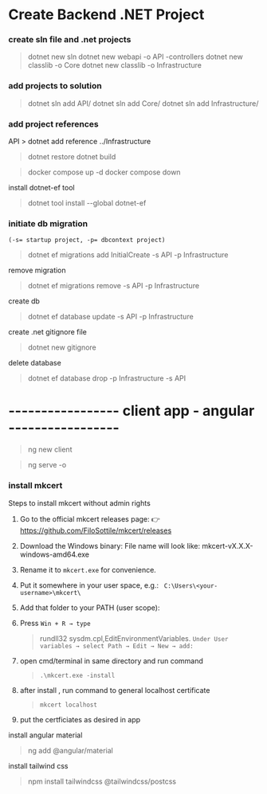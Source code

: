 # Create Backend .NET Project

### create sln file and .net projects
> dotnet new sln
> dotnet new webapi -o API -controllers
> dotnet new classlib -o Core
> dotnet new classlib -o Infrastructure

### add projects to solution
> dotnet sln add API/
> dotnet sln add Core/
> dotnet sln add Infrastructure/

### add project references
API > dotnet add reference ../Infrastructure

> dotnet restore
> dotnet build

> docker compose up -d
> docker compose down

 install dotnet-ef tool

> dotnet tool install --global dotnet-ef

### initiate db migration
`(-s= startup project, -p= dbcontext project)`
> dotnet ef migrations add InitialCreate -s API -p Infrastructure

remove migration
> dotnet ef migrations remove -s API -p Infrastructure

create db
> dotnet ef database update -s API -p Infrastructure

create .net gitignore file

> dotnet new gitignore

delete database
> dotnet ef database drop -p Infrastructure -s API



# -----------------  client app - angular  -----------------  

> ng new client

> ng serve -o


###  install mkcert 
Steps to install mkcert without admin rights

1. Go to the official mkcert releases page:   👉 https://github.com/FiloSottile/mkcert/releases
2. Download the Windows binary: File name will look like: mkcert-vX.X.X-windows-amd64.exe
3. Rename it to `mkcert.exe` for convenience.
4. Put it somewhere in your user space, e.g.: ` C:\Users\<your-username>\mkcert\`
5. Add that folder to your PATH (user scope):
6. Press `Win + R → type`
    > rundll32 sysdm.cpl,EditEnvironmentVariables. 
    `Under User variables → select Path → Edit → New → add:`
7. open cmd/terminal in same directory and run command
    > `.\mkcert.exe -install`
8. after install , run command to general localhost certificate
    > `mkcert localhost`

9. put the certficiates as desired in app

install angular material
> ng add @angular/material

install tailwind css
> npm install tailwindcss @tailwindcss/postcss